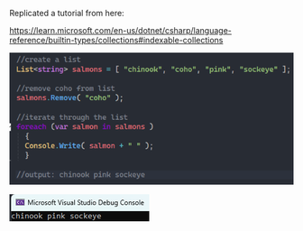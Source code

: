 Replicated a tutorial from here:

https://learn.microsoft.com/en-us/dotnet/csharp/language-reference/builtin-types/collections#indexable-collections

![Alt text](/Screenshots/code.png "The code")

![Alt text](/Screenshots/list-in-console.png "The list in the console")